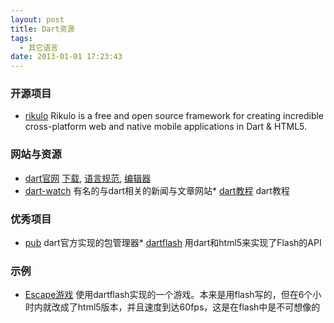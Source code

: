 ```yaml
---
layout: post
title: Dart资源
tags:
  - 其它语言
date: 2013-01-01 17:23:43
---
```


### 开源项目

*   [rikulo](http://rikulo.org/) Rikulo is a free and open source framework for creating incredible cross-platform web and native mobile applications in Dart &amp; HTML5.

### 网站与资源

*   [dart官网](http://www.dartlang.org/) [下载](http://www.dartlang.org/downloads.html), [语言规范](http://www.dartlang.org/docs/spec/), [编辑器](http://www.dartlang.org/docs/editor/)
*   [dart-watch](http://blog.dartwatch.com/) 有名的与dart相关的新闻与文章网站*   [dart教程](http://c.dart-examples.com/learn) dart教程

### 优秀项目

*   [pub](http://www.dartlang.org/docs/pub-package-manager) dart官方实现的包管理器*   [dartflash](https://github.com/bp74/dartflash) 用dart和html5来实现了Flash的API

### 示例

*   [Escape游戏](http://www.dartflash.com/apps/escape/escape.html) 使用dartflash实现的一个游戏。本来是用flash写的，但在6个小时内就改成了html5版本，并且速度到达60fps，这是在flash中是不可想像的